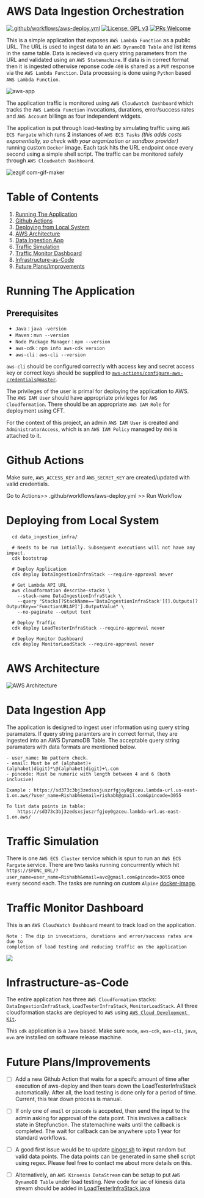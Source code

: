 # AWS Data Ingestion Orchestration

[![.github/workflows/aws-deploy.yml](https://github.com/onerishabh/data-ingestion-orchestration/actions/workflows/aws-deploy.yml/badge.svg)](https://github.com/onerishabh/data-ingestion-orchestration/actions/workflows/aws-deploy.yml) [![License: GPL v3](https://img.shields.io/badge/License-GPLv3-blue.svg)](https://www.gnu.org/licenses/gpl-3.0) [![PRs Welcome](https://img.shields.io/badge/PRs-welcome-brightgreen.svg?style=flat-square)](https://makeapullrequest.com)

This is a simple application that exposes `AWS Lambda Function` as a public URL. The URL is used to ingest data to an `AWS DynamoDB Table` and list items in the same table. Data is recieved via query string parameters from the URL and validated using an `AWS Statemachine`. If data is in correct format then it is ingested otherwise reponse code `400` is shared as a `PUT` response via the `AWS Lambda Function`. Data processing is done using `Python` based `AWS Lambda Function`.

![aws-app](./.github/images/aws_app.gif)

The application traffic is monitored using `AWS Cloudwatch Dashboard` which tracks the `AWS Lambda Function` invocations, durations, error/success rates and `AWS Account` billings as four independent widgets.

The application is put through load-testing by simulating traffic using `AWS ECS Fargate` which runs **2** instances of `AWS ECS Tasks` *(this adds costs exponentially, so check with your organization or sandbox provider)* running custom `Docker` image. Each task hits the URL endpoint once every second using a simple shell script. The traffic can be monitored safely through `AWS Cloudwatch Dashboard`. 

![ezgif com-gif-maker](./.github/images/app_demo.gif)

# Table of Contents
  1. [Running The Application](#running-the-application)
  2. [Github Actions](#github-actions)
  4. [Deploying from Local System](#deploying-from-local-system)
  5. [AWS Architecture](#aws-architecture)
  6. [Data Ingestion App](#data-ingestion-app)
  7. [Traffic Simulation](#traffic-simulation)
  8. [Traffic Monitor Dashboard](#traffic-monitor-dashboard)
  9. [Infrastructure-as-Code](#infrastructure-as-code)
  10. [Future Plans/Improvements](#future-plansimprovements)

# Running The Application

## Prerequisites
* `Java` : `java -version`
* `Maven` : `mvn --version`
* `Node Package Manager` : `npm --version`
* `aws-cdk` : `npm info aws-cdk version`
* `aws-cli` : `aws-cli --version`

`aws-cli` should be configured correctly with access key and secret access key or correct keys should be supplied to [`aws-actions/configure-aws-credentials@master`](.github/workflows/aws-deploy.yml). 

The privileges of the user is primal for deploying the application to AWS. The `AWS IAM User` should have appropriate privileges for `AWS Cloudformation`. There should be an appropriate `AWS IAM Role` for deployment using CFT. 

For the context of this project, an admin `AWS IAM User` is created and `AdministratorAccess`, which is an `AWS IAM Policy` managed by `AWS` is attached to it. 

# Github Actions
Make sure, `AWS_ACCESS_KEY` and `AWS_SECRET_KEY` are created/updated with valid credentials.

Go to Actions>> .github/workflows/aws-deploy.yml >> Run Workflow

# Deploying from Local System

```
  cd data_ingestion_infra/

  # Needs to be run intially. Subsequent executions will not have any impact.
  cdk bootstrap 

  # Deploy Application
  cdk deploy DataIngestionInfraStack --require-approval never

  # Get Lambda API URL
  aws cloudformation describe-stacks \
    --stack-name DataIngestionInfraStack \
    --query "Stacks[?StackName=='DataIngestionInfraStack'][].Outputs[?OutputKey=='FunctionURLAPI'].OutputValue" \
    --no-paginate --output text

  # Deploy Traffic
  cdk deploy LoadTesterInfraStack --require-approval never

  # Deploy Monitor Dashboard 
  cdk deploy MonitorLoadStack --require-approval never
```

# AWS Architecture

![AWS Architecture](./.github/images/AWS_architecture.png)

# Data Ingestion App

The application is designed to ingest user information using query string paramaters. If query string paramters are in correct format, they are ingested into an AWS DynamoDB Table. The acceptable query string paramaters with data formats are mentioned below. 
```
- user_name: No pattern check. 
- email: Must be of (alphabet)+(alphabet|digit)*\@(alphabet|digit)+\.com
- pincode: Must be numeric with length between 4 and 6 (both inclusive)

Example : https://sd373c3bj3zedsxsjuszrfgjoy0gzceu.lambda-url.us-east-1.on.aws/?user_name=Rishabh&email=rishabh@gmail.com&pincode=3055

To list data points in table:
    https://sd373c3bj3zedsxsjuszrfgjoy0gzceu.lambda-url.us-east-1.on.aws/
```

# Traffic Simulation
There is one `AWS ECS Cluster` service which is spun to run an `AWS ECS Fargate` service. There are two tasks running concurrrently which hit `https://$FUNC_URL/?user_name=user_name=Rishabh&email=avc@gmail.com&pincode=3055` once every second each. The tasks are running on custom `Alpine` [docker-image](./load_testing/Dockerfile). 

# Traffic Monitor Dashboard
This is an `AWS CloudWatch Dashboard` meant to track load on the application. 
```
Note : The dip in invocations, durations and error/success rates are due to 
completion of load testing and reducing traffic on the application
```

![](./.github/images/trafficDashboard.PNG)

# Infrastructure-as-Code
The entire application has three `AWS Cloudformation` stacks: `DataIngestionInfraStack`, `LoadTesterInfraStack`, `MonitorLoadStack`. All three cloudformation stacks are deployed to `AWS` using [`AWS Cloud Development Kit`](https://aws.amazon.com/cdk/). 

This `cdk` application is a `Java` based. Make sure `node`, `aws-cdk`, `aws-cli`, `java`, `mvn` are installed on software release machine. 

# Future Plans/Improvements
- [ ] Add a new Github Action that waits for a specifc amount of time after execution of aws-deploy and then tears down the LoadTesterInfraStack automatically. After all, the load testing is done only for a period of time. Current, this tear down process is manual.

- [ ] If only one of `email` or `pincode` is accpeted, then send the input to the admin asking for approval of the data point. This involves a callback state in Stepfunction. The statemachine waits until the callback is completed. The wait for callback can be anywhere upto 1 year for standard workflows. 

- [ ] A good first issue would be to update [pinger.sh](load_testing/pinger.sh) to input random but valid data points. The data points can be generated in same shell script using regex. Please feel free to contact me about more details on this. 

- [ ] Alternatively, an `AWS Kinsesis DataStream` can be setup to put `AWS DynamoDB Table` under load testing. New code for iac of kinesis data stream should be added in [LoadTesterInfraStack.java](data_ingestion_infra/src/main/java/com/myorg/LoadTesterInfraStack.java) 